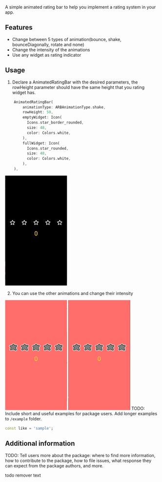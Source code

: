 <!--
This README describes the package. If you publish this package to pub.dev,
this README's contents appear on the landing page for your package.

For information about how to write a good package README, see the guide for
[writing package pages](https://dart.dev/guides/libraries/writing-package-pages).

For general information about developing packages, see the Dart guide for
[creating packages](https://dart.dev/guides/libraries/create-library-packages)
and the Flutter guide for
[developing packages and plugins](https://flutter.dev/developing-packages).
-->

A simple animated rating bar to help you implement a rating system in your app.

## Features

 - Change between 5 types of animation(bounce, shake, bounceDiagonally, rotate and none)
 - Change the intensity of the animations
 - Use any widget as rating indicator

## Usage

1. Declare a AnimatedRatingBar with the desired parameters, the rowHeight parameter should have the same height that you rating widget has.

```dart
    AnimatedRatingBar(
        animationType: ARBAnimationType.shake,
        rowHeight: 50,
        emptyWidget: Icon(
          Icons.star_border_rounded,
          size: 48,
          color: Colors.white,
        ),
        fullWidget: Icon(
          Icons.star_rounded,
          size: 48,
          color: Colors.white,
        ),
    ),
```

![](example/assets/shake.gif) 


2. You can use the other animations and change their intensity

![](example/assets/bounce.gif) ![](example/assets/rotate.gif)
TODO: Include short and useful examples for package users. Add longer examples
to `/example` folder.

```dart
const like = 'sample';
```

## Additional information

TODO: Tell users more about the package: where to find more information, how to
contribute to the package, how to file issues, what response they can expect
from the package authors, and more.

todo
remover text
